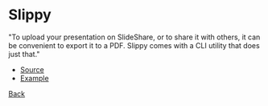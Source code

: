 # Slippy
"To upload your presentation on SlideShare, or to share it with others, it can be convenient to export it to a PDF. Slippy comes with a CLI utility that does just that."

* [Source](https://github.com/Seldaek/slippy)
* [Example](http://slides.seld.be/?file=2010-05-30+Example.html#1)

[Back](0.md)
